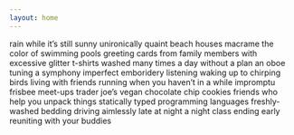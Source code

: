 ```yaml
---
layout: home
---
```

<span>
rain while it’s still sunny
</span>

<span>
unironically quaint beach houses
</span>

<span>
macrame
</span>

<span>
the color of swimming pools
</span>

<span>
greeting cards from family members with excessive glitter
</span>

<span>
t-shirts washed many times
</span>

<span>
a day without a plan
</span>

<span>
an oboe tuning a symphony
</span>

<span>
imperfect emboridery
</span>

<span>
listening
</span>

<span>
waking up to chirping birds
</span>

<span>
living with friends
</span>

<span>
running when you haven’t in a while
</span>

<span>
impromptu frisbee meet-ups
</span>

<span>
trader joe’s vegan chocolate chip cookies
</span>

<span>
friends who help you unpack things
</span>

<span>
statically typed programming languages
</span>

<span>
freshly-washed bedding
</span>

<span>
driving aimlessly late at night
</span>

<span>
a night class ending early
</span>

<span>
reuniting with your buddies
</span>

